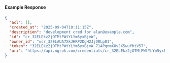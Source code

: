 <!-- Code generated for API Clients. DO NOT EDIT. -->

#### Example Response

```json
{
  "acl": [],
  "created_at": "2025-09-04T10:11:15Z",
  "description": "development cred for alan@example.com",
  "id": "cr_32ELEkz2jOTMtPWtYLYm5yxBjvW",
  "owner_id": "usr_32ELAUA7XkJHRP2DgH2JjDRLp81",
  "token": "32ELEkz2jOTMtPWtYLYm5yxBjvW_714PgnmX8vJX5wufhtV57",
  "uri": "https://api.ngrok.com/credentials/cr_32ELEkz2jOTMtPWtYLYm5yxBjvW"
}
```

